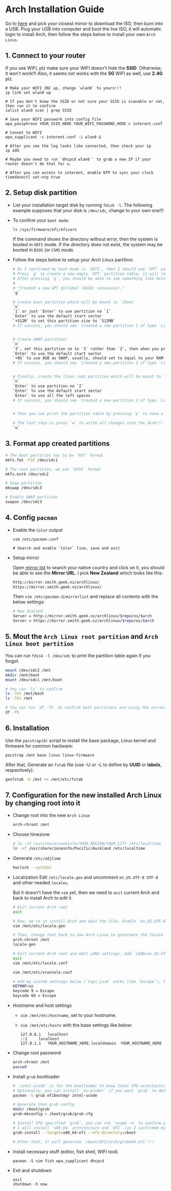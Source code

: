# Arch Installation Guide

Go to [here](https://www.archlinux.org/download/) and pick your closest mirror to download the ISO, then burn into a USB.
Plug your USB into computer and boot the live ISO, it will automatic login to install Arch, then follow the steps below to 
install your own `Arch Linus`.

## 1. Connect to your router

If you use WIFI, plz make sure your WIFI doesn't hide the **SSID**. Otherwise, it won't work!!!
Also, it seems not works with the **5G** WIFI as well, use **2.4G** plz.


```
# Make your WIFI INC up, change `wlan0` to yours!!!
ip link set wlan0 up

# If you don't know the SSID or not sure your SSID is scanable or not, then run it to confirm
iwlist wlan0 scan | grep SSID

# Save your WIFI passwork into config file
wpa_passphrase YOUR_SSID_HERE YOUR_WIFI_PASSWORD_HERE > interent.conf

# Connet to WIFI
wpa_supplicant -c interent.conf -i wlan0 &

# After you see the log looks like connected, then check your ip
ip add

# Maybe you need to run `dhcpcd wlan0 ` to grab a new IP if your router doesn't do that for u.

# After you can access to interent, enable NTP to sync your clock
timedatectl set-ntp true
```

## 2. Setup disk partition

- List your installation target disk by running `fdisk -l`. The following example supposes that your disk is `/dev/sdc`, change to your own one!!!

- To confirm your `boot mode`:

    ```bash
    ls /sys/firmware/efi/efivars
    ```

    If the command shows the directory without error, then the system is booted in `UEFI` mode.
    If the directory does not exist, the system may be booted in `BIOS` (or `CSM`) mode.

- Follow the steps below to setup your Arch Linux partition:

    ```bash
    # As I confirmed my boot mode is `UEFI`, then I should use `GPT` partition.
    # Press `g` to create a new empty `GPT` partition table, it will remove all your exists partitions.
    # After pressing `g`, you should be able to see something like below:
    #
    # "Created a new GPT dislabel (GUID: xxxxxxxxx)."
    `g`

    # Create boot partition which will be mount to `/boot`
    `n`
    `1` or just `Enter` to use partition no `1`
    `Enter` to use the default start sector
    `+512M` to set this partition size to `512MB`
    # If success, you should see `Created a new partition 1 of type `Linux filesystem` and of size 512 MiB.


    # Create SWAP partition:
    `n`
    `3`, set this partition no to `3` rather than `2`, then when you print the partition table, it shows as the last partition which is more easy to read.
    `Enter` to use the default start sector
    `+8G` to use 8GB as SWAP, usually, should set to equal to your RAM amout or 1.5 time of  your RAM amount. 
    # If success, you should see `Created a new partition 3 of type `Linux filesystem` and of size 8 MiB.
    

    # Finally, create the linux root partition which will be mount to `/root`
    `n`
    `Enter` to use partition no `2`
    `Enter` to use the default start sector
    `Enter` to use all the left spaces
    # If success, you should see `Created a new partition 2 of type `Linux filesystem` and of size XXXX MiB.


    # Then you can print the partition table by pressing `p` to have a look if you want

    # The last step is press `w` to write all changes into the disk!!!
    `w`
    ```

## 3. Format app created partitions

```bash
# The boot partition has to be `FAT` format
mkfs.fat -F32 /dev/sdc1

# The root partition, we use `EXT4` format
mkfs.ext4 /dev/sdc2

# Swap partition
mkswap /dev/sdc3

# Enable SWAP partition
swapon /dev/sdc3
```

## 4. Config `pacman`

- Enable the `Color` output
    
    ```
    vim /etc/pacman.conf

    # Search and enable `Color` line, save and exit
    ```

- Setup mirror

    Open [mirror list](https://www.archlinux.org/mirrors/) to search your native country and click on it, you should be able to see the **Mirror URL**.
    I pick **New Zealand** which looks like this:

    ```bash
    http://mirror.smith.geek.nz/archlinux/
    https://mirror.smith.geek.nz/archlinux/
    ```

    Then `vim /etc/pacman.d/mirrorlist` and replace all contents with the below settings:


    ```bash
    # New Zealand
    Server = http://mirror.smith.geek.nz/archlinux/$repo/os/$arch
    Server = https://mirror.smith.geek.nz/archlinux/$repo/os/$arch
    ```

## 5. Mout the `Arch Linux root partition` and `Arch Linux boot partition`

You can run `fdisk -l /dev/sdc` to print the partition table again if you forgot.

```bash
mount /dev/sdc2 /mnt
mkdir /mnt/boot
mount /dev/sdc1 /mnt/boot

# You can `ls` to confirm 
ls -lht /mnt/boot
ls -lht /mnt

# You can run `df -Th` to confirm both partitions are using the correct format before you do the real installation.
df -Th
```

## 6. Installation

Use the `pacstrap(8)` script to install the base package, Linux kernel and firmware for common hardware:

```
pacstrap /mnt base linux linux-firmware
```

After that, Generate an `fstab` file (use -U or -L to define by **UUID** or **labels**, respectively):
```bash
genfstab -U /mnt >> /mnt/etc/fstab
```

## 7. Configuration for the new installed Arch Linux by changing root into it

- Change root into the new `Arch Linux`

    ```bash
    arch-chroot /mnt
    ```

- Choose timezone

    ```bash
    # ln -sf /usr/share/zoneinfo/YOUR_REGION/YOUR_CITY /etc/localtime
    ln -sf /usr/share/zoneinfo/Pacific/Auckland /etc/localtime
    ```

- Generate `/etc/adjtime`

    ```bash
    hwclock --systohc
    ```

- Localization
    Edit `/etc/locale.gen` and uncomment `en_US.UTF-8 UTF-8` and other needed `locales`.

    But it doesn't have the `vim` yet, then we need to `exit` current Arch and back to install Arch to edit it.

    ```bash
    # Exit current Arch root
    exit

    # Now, we're in install Arch and edit the file. Enable `en_US.UTF-8 UTF-8` line, save and exit.
    vim /mnt/etc/locale.gen

    # Then, change root back to new Arch Linux to genereate the locale settings
    arch-chroot /mnt
    locale-gen

    # Exit current Arch root and edit LANG settings. Add `LANG=en_US.UTF-8`, save and exit.
    exit
    vim /mnt/etc/locale.conf

    vim /mnt/etc/vconsole.conf

    # Add my custom settings below (`Caps_Lock` works like `Escape`), then save and exit
    KEYMAP=us
    keycode 9 = Escape
    keycode 66 = Escape
    ```

- Hostname and host settings
    - `vim /mnt/etc/hostname`, set to your hostname.
    
    - `vim /mnt/etc/hosts` with the base settings like below:

        ```
        127.0.0.1	localhost
        ::1		localhost
        127.0.1.1	YOUR_HOSTNAME_HERE.localdomain	YOUR_HOSTNAME_HERE
        ```

- Change root password

    ```bash
    arch-chroot /mnt
    passwd
    ```

- Install `grub` bootloader

    ```bash
    # `intel-ucode` is for the bootloader to know Intel CPU architecture, you need to change to your CPU one
    # Optionally, you can install `os-prober` if you want `grub` to detect exists OS.
    pacman -S grub efibootmgr intel-ucode 

    # Generate then grub config
    mkdir /boot/grub
    grub-mkconfig > /boot/grub/grub.cfg

    # Install CPU specified `grub`, you can run `uname -m` to confirm your CPU architecture
    # I will install `x86_64` architecture and `EFI` (as I confirmed my boot mode is `UEFI` above)
    grub-install --target=x86_64-efi --efi-directory=/boot

    # After that, it will generate `/boot/EFI/arch/grubx64.efi`!!!
    ```

- Install necessary stuff (editor, fish shell, WIFI tool)

    ```
    pacman -S vim fish wpa_supplicant dhcpcd
    ```

- Exit and shutdown

    ```
    exit
    shutdown -h now
    ```

